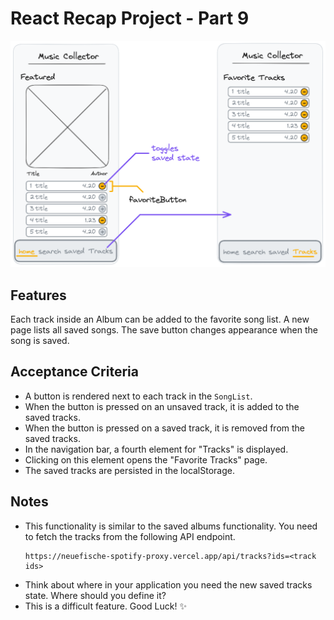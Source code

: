 # React Recap Project - Part 9

![wireframe](../assets/part-9-1.png)

## Features

Each track inside an Album can be added to the favorite song list. A new page lists all saved songs. The save button changes appearance when the song is saved.

## Acceptance Criteria

- A button is rendered next to each track in the `SongList`.
- When the button is pressed on an unsaved track, it is added to the saved tracks.
- When the button is pressed on a saved track, it is removed from the saved tracks.
- In the navigation bar, a fourth element for "Tracks" is displayed.
- Clicking on this element opens the "Favorite Tracks" page.
- The saved tracks are persisted in the localStorage.

## Notes

- This functionality is similar to the saved albums functionality. You need to fetch the tracks from the following API endpoint.
  ```
  https://neuefische-spotify-proxy.vercel.app/api/tracks?ids=<track ids>
  ```
- Think about where in your application you need the new saved tracks state. Where should you define it?
- This is a difficult feature. Good Luck! ✨
